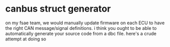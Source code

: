 # canbus struct generator
on my fsae team, we would manually update firmware on each ECU to have the right CAN message/signal definitions. i think you ought to be able to automatically generate your source code from a dbc file. here's a crude attempt at doing so